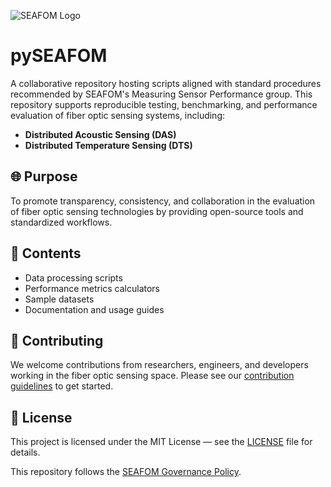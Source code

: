 ![SEAFOM Logo](https://seafom.otm-networks.com/wp-content/uploads/sites/20/2017-12-01_SEAFOM-Fiber-Optic-Monitoring-Group_450x124.png)

# pySEAFOM

A collaborative repository hosting scripts aligned with standard procedures recommended by SEAFOM's Measuring Sensor Performance group. This repository supports reproducible testing, benchmarking, and performance evaluation of fiber optic sensing systems, including:

- **Distributed Acoustic Sensing (DAS)**
- **Distributed Temperature Sensing (DTS)**

## 🌐 Purpose

To promote transparency, consistency, and collaboration in the evaluation of fiber optic sensing technologies by providing open-source tools and standardized workflows.

## 📁 Contents

- Data processing scripts
- Performance metrics calculators
- Sample datasets
- Documentation and usage guides

## 🤝 Contributing

We welcome contributions from researchers, engineers, and developers working in the fiber optic sensing space. Please see our [contribution guidelines](CONTRIBUTING.md) to get started.

## 📜 License

This project is licensed under the MIT License — see the [LICENSE](LICENSE) file for details.

This repository follows the [SEAFOM Governance Policy](https://github.com/SEAFOM-Fiber-Optic-Monitoring-Group/governance/blob/main/GOVERNANCE.md).
